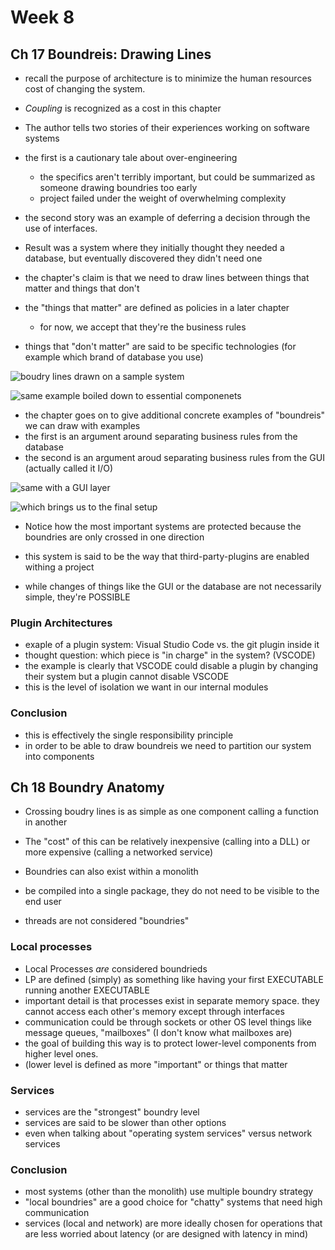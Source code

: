 # Week 8


## Ch 17 Boundreis: Drawing Lines

- recall the purpose of architecture is to minimize the human resources cost of changing the system.
- _Coupling_ is recognized as a cost in this chapter
- The author tells two stories of their experiences working on software systems
- the first is a cautionary tale about over-engineering
  - the specifics aren't terribly important, but could be summarized as someone drawing boundries too early
  - project failed under the weight of overwhelming complexity
- the second story was an example of deferring a decision through the use of interfaces. 
- Result was a system where they initially thought they needed a database, but eventually discovered they didn't need one

- the chapter's claim is that we need to draw lines between things that matter and things that don't
- the "things that matter" are defined as policies in a later chapter
  - for now, we accept that they're the business rules
- things that "don't matter" are said to be specific technologies (for example which brand of database you use)

![boudry lines drawn on a sample system](https://user-images.githubusercontent.com/355561/135179788-94d2ad78-9d31-4597-b7bd-c6d328b6326d.png)

![same example boiled down to essential componenets](https://user-images.githubusercontent.com/355561/135180094-caaf9664-2ccf-4c2c-bc14-4cf8e70cd176.png)

- the chapter goes on to give additional concrete examples of "boundreis" we can draw with examples 
- the first is an argument around separating business rules from the database
- the second is an argument aroud separating business rules from the GUI (actually called it I/O)

![same with a GUI layer](https://user-images.githubusercontent.com/355561/135180210-52202e18-6df1-461c-8d5b-5d55a78026c4.png)

![which brings us to the final setup](https://user-images.githubusercontent.com/355561/135180377-e0568227-16a5-4cd3-b953-b69811f5171f.png)
- Notice how the most important systems are protected because the boundries are only crossed in one direction

- this system is said to be the way that third-party-plugins are enabled withing a project
- while changes of things like the GUI or the database are not necessarily simple, they're POSSIBLE

### Plugin Architectures

- exaple of a plugin system:  Visual Studio Code vs. the git plugin inside it
- thought question: which piece is "in charge" in the system? (VSCODE)
- the example is clearly that VSCODE could disable a plugin by changing their system but a plugin cannot disable VSCODE
- this is the level of isolation we want in our internal modules

### Conclusion
- this is effectively the single responsibility principle
- in order to be able to draw boundreis we need to partition our system into components

## Ch 18 Boundry Anatomy

- Crossing boudry lines is as simple as one component calling a function in another
- The "cost" of this can be relatively inexpensive (calling into a DLL) or more expensive (calling a networked service)
- Boundries can also exist within a monolith 
- be compiled into a single package, they do not need to be visible to the end user

- threads are not considered "boundries"

### Local processes

- Local Processes _are_ considered boundrieds
- LP are defined (simply) as something like having your first EXECUTABLE running another EXECUTABLE
- important detail is that processes exist in separate memory space. they cannot access each other's memory except through interfaces
- communication could be through sockets or other OS level things like message queues, "mailboxes" (I don't know what mailboxes are)
- the goal of building this way is to protect lower-level components from higher level ones.
- (lower level is defined as more "important" or things that matter

### Services

- services are the "strongest" boundry level
- services are said to be slower than other options
- even when talking about "operating system services" versus network services

### Conclusion

- most systems (other than the monolith) use multiple boundry strategy
- "local boundries" are a good choice for "chatty" systems that need high communication
- services (local and network) are more ideally chosen for operations that are less worried about latency (or are designed with latency in mind) 
